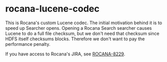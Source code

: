 rocana-lucene-codec
===================
This is Rocana's custom Lucene codec. The initial motivation behind it is to speed up Searcher opens. Opening a Rocana Search searcher causes Lucene to do a full file checksum, but we don't need that checksum since HDFS itself checksums blocks. Therefore we don't want to pay the performance penalty.

If you have access to Rocana's JIRA, see [ROCANA-8229](https://scalingdata.atlassian.net/browse/ROCANA-8229).